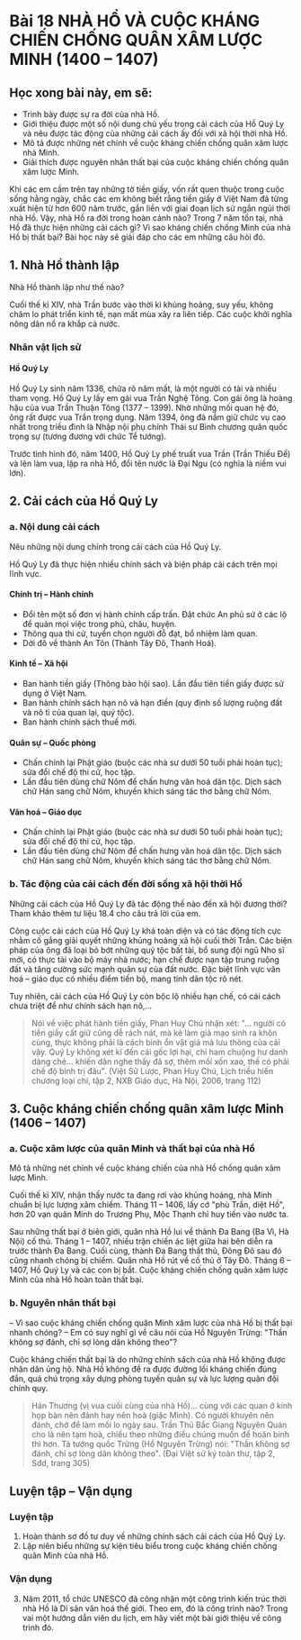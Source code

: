# Bài 18 NHÀ HỒ VÀ CUỘC KHÁNG CHIẾN CHỐNG QUÂN XÂM LƯỢC MINH (1400 – 1407)

## Học xong bài này, em sẽ:
- Trình bày được sự ra đời của nhà Hồ.
- Giới thiệu được một số nội dung chủ yếu trong cải cách của Hồ Quý Ly và nêu được tác động của những cải cách ấy đối với xã hội thời nhà Hồ.
- Mô tả được những nét chính về cuộc kháng chiến chống quân xâm lược nhà Minh.
- Giải thích được nguyên nhân thất bại của cuộc kháng chiến chống quân xâm lược Minh.

Khi các em cầm trên tay những tờ tiền giấy, vốn rất quen thuộc trong cuộc sống hằng ngày, chắc các em không biết rằng tiền giấy ở Việt Nam đã từng xuất hiện từ hơn 600 năm trước, gắn liền với giai đoạn lịch sử ngắn ngủi thời nhà Hồ. Vậy, nhà Hồ ra đời trong hoàn cảnh nào? Trong 7 năm tồn tại, nhà Hồ đã thực hiện những cải cách gì? Vì sao kháng chiến chống Minh của nhà Hồ bị thất bại? Bài học này sẽ giải đáp cho các em những câu hỏi đó.

## 1. Nhà Hồ thành lập

Nhà Hồ thành lập như thế nào?

Cuối thế kỉ XIV, nhà Trần bước vào thời kì khủng hoảng, suy yếu, không chăm lo phát triển kinh tế, nạn mất mùa xảy ra liên tiếp. Các cuộc khởi nghĩa nông dân nổ ra khắp cả nước.

### Nhân vật lịch sử

#### Hồ Quý Ly
Hồ Quý Ly sinh năm 1336, chữa rõ năm mất, là một người có tài và nhiều tham vọng. Hồ Quý Ly lấy em gái vua Trần Nghệ Tông. Con gái ông là hoàng hậu của vua Trần Thuận Tông (1377 – 1399). Nhờ những mối quan hệ đó, ông rất được vua Trần trọng dụng. Năm 1394, ông đã nắm giữ chức vụ cao nhất trong triều đình là Nhập nội phụ chính Thái sư Bình chương quân quốc trọng sự (tương đương với chức Tể tướng).

Trước tình hình đó, năm 1400, Hồ Quý Ly phế truất vua Trần (Trần Thiếu Đế) và lên làm vua, lập ra nhà Hồ, đổi tên nước là Đại Ngu (có nghĩa là niềm vui lớn).

## 2. Cải cách của Hồ Quý Ly

### a. Nội dung cải cách

Nêu những nội dung chính trong cải cách của Hồ Quý Ly.

Hồ Quý Ly đã thực hiện nhiều chính sách và biện pháp cải cách trên mọi lĩnh vực.

#### Chính trị – Hành chính
- Đổi tên một số đơn vị hành chính cấp trấn. Đặt chức An phủ sứ ở các lộ để quản mọi việc trong phủ, châu, huyện.
- Thông qua thi cử, tuyển chọn người đỗ đạt, bổ nhiệm làm quan.
- Dời đô về thành An Tôn (Thành Tây Đô, Thanh Hoá).

#### Kinh tế – Xã hội
- Ban hành tiền giấy (Thông bảo hội sao). Lần đầu tiên tiền giấy được sử dụng ở Việt Nam.
- Ban hành chính sách hạn nô và hạn điền (quy định số lượng ruộng đất và nô tì của quan lại, quý tộc).
- Ban hành chính sách thuế mới.

#### Quân sự – Quốc phòng
- Chấn chỉnh lại Phật giáo (buộc các nhà sư dưới 50 tuổi phải hoàn tục); sửa đổi chế độ thi cử, học tập.
- Lần đầu tiên dùng chữ Nôm để chấn hưng văn hoá dân tộc. Dịch sách chữ Hán sang chữ Nôm, khuyến khích sáng tác thơ bằng chữ Nôm.

#### Văn hoá – Giáo dục
- Chấn chỉnh lại Phật giáo (buộc các nhà sư dưới 50 tuổi phải hoàn tục); sửa đổi chế độ thi cử, học tập.
- Lần đầu tiên dùng chữ Nôm để chấn hưng văn hoá dân tộc. Dịch sách chữ Hán sang chữ Nôm, khuyến khích sáng tác thơ bằng chữ Nôm.

### b. Tác động của cải cách đến đời sống xã hội thời Hồ

Những cải cách của Hồ Quý Ly đã tác động thế nào đến xã hội đương thời? Tham khảo thêm tư liệu 18.4 cho câu trả lời của em.

Công cuộc cải cách của Hồ Quý Ly khá toàn diện và có tác động tích cực nhằm cố gắng giải quyết những khủng hoảng xã hội cuối thời Trần. Các biện pháp của ông đã loại bỏ bớt những quý tộc bất tài, bổ sung đội ngũ Nho sĩ mới, có thực tài vào bộ máy nhà nước; hạn chế được nạn tập trung ruộng đất và tăng cường sức mạnh quân sự của đất nước. Đặc biệt lĩnh vực văn hoá – giáo dục có nhiều điểm tiến bộ, mang tính dân tộc rõ nét.

Tuy nhiên, cải cách của Hồ Quý Ly còn bộc lộ nhiều hạn chế, có cái cách chưa triệt để như chính sách hạn nô,...

> Nói về việc phát hành tiền giấy, Phan Huy Chú nhận xét: "... người có tiền giấy cất giữ cũng dễ rách nát, mà kẻ làm giả mạo sinh ra khôn cùng, thực không phải là cách bình ổn vật giá mà lưu thông của cải vậy. Quý Ly không xét kĩ đến cái gốc lợi hại, chỉ ham chuộng hư danh dàng chẻ... khiến dân nghe thấy đã sợ, thêm mối xốn xao, thế có phải chế độ bình trị đâu".
> (Việt Sử Lược, Phan Huy Chú, Lịch triều hiến chương loại chí, tập 2, NXB Giáo dục, Hà Nội, 2006, trang 112)

## 3. Cuộc kháng chiến chống quân xâm lược Minh (1406 – 1407)

### a. Cuộc xâm lược của quân Minh và thất bại của nhà Hồ

Mô tả những nét chính về cuộc kháng chiến của nhà Hồ chống quân xâm lược Minh.

Cuối thế kỉ XIV, nhận thấy nước ta đang rơi vào khủng hoảng, nhà Minh chuẩn bị lực lượng xâm chiếm. Tháng 11 – 1406, lấy cớ "phù Trần, diệt Hồ", hơn 20 vạn quân Minh do Trương Phụ, Mộc Thạnh chỉ huy tiến vào nước ta.

Sau những thất bại ở biên giới, quân nhà Hồ lui về thành Đa Bang (Ba Vì, Hà Nội) cố thủ. Tháng 1 – 1407, nhiều trận chiến ác liệt giữa hai bên diễn ra trước thành Đa Bang. Cuối cùng, thành Đa Bang thất thủ, Đông Đô sau đó cũng nhanh chóng bị chiếm. Quân nhà Hồ rút về cố thủ ở Tây Đô. Tháng 6 – 1407, Hồ Quý Ly và các con bị bắt. Cuộc kháng chiến chống quân xâm lược Minh của nhà Hồ hoàn toàn thất bại.

### b. Nguyên nhân thất bại

– Vì sao cuộc kháng chiến chống quân Minh xâm lược của nhà Hồ bị thất bại nhanh chóng?
– Em có suy nghĩ gì về câu nói của Hồ Nguyên Trừng: "Thần không sợ đánh, chỉ sợ lòng dân không theo"?

Cuộc kháng chiến thất bại là do những chính sách của nhà Hồ không được nhân dân ủng hộ. Nhà Hồ không đề ra được đường lối kháng chiến đúng đắn, quá chú trọng xây dựng phòng tuyến quân sự và lực lượng quân đội chính quy.

> Hán Thương (vị vua cuối cùng của nhà Hồ)... cùng với các quan ở kinh họp bàn nên đánh hay nên hoà (giặc Minh). Có người khuyên nên đánh, chớ để làm mối lo ngày sau. Trần Thủ Bắc Giang Nguyên Quán cho là nên tạm hoà, chiều theo những điều chúng muốn để hoãn binh thì hơn. Tả tướng quốc Trừng (Hồ Nguyên Trừng) nói:
> "Thần không sợ đánh, chỉ sợ lòng dân không theo".
> (Đại Việt sử ký toàn thư, tập 2, Sđd, trang 305)

## Luyện tập – Vận dụng

### Luyện tập

1. Hoàn thành sơ đồ tư duy về những chính sách cải cách của Hồ Quý Ly.
2. Lập niên biểu những sự kiện tiêu biểu trong cuộc kháng chiến chống quân Minh của nhà Hồ.

### Vận dụng

3. Năm 2011, tổ chức UNESCO đã công nhận một công trình kiến trúc thời nhà Hồ là Di sản văn hoá thế giới. Theo em, đó là công trình nào? Trong vai một hướng dẫn viên du lịch, em hãy viết một bài giới thiệu về công trình đó.
